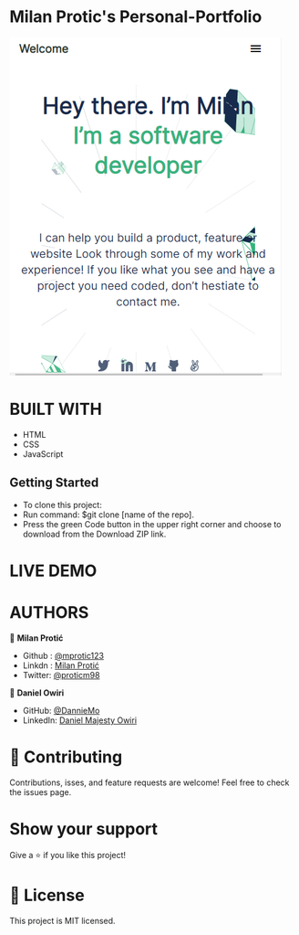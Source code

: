# Milan Protic's Personal-Portfolio

![screenshot](./app_screenshot.png)

# BUILT WITH
- HTML
- CSS
- JavaScript

## Getting Started

- To clone this project:
- Run command: $git clone [name of the repo].
- Press the green Code button in the upper right corner and choose to download from the Download ZIP link.

# LIVE DEMO


# AUTHORS

👤 **Milan Protić**
 

- Github :  [@mprotic123](https://github.com/mprotic123)<br>
- Linkdn :  [Milan Protić](https://www.linkedin.com/in/milan-proti%C4%87-040364213/)<br>
- Twitter: [@proticm98](https://twitter.com/proticm98)

👤 **Daniel Owiri**

- GitHub: [@DannieMo](https://github.com/DannieMo)
- LinkedIn: [Daniel Majesty Owiri](linkedin.com/in/daniel-majesty-owiri-85175616b)



# 🤝 Contributing
Contributions, isses, and feature requests are welcome!
Feel free to check the issues page.

# Show your support
Give a ⭐️ if you like this project!


# 📝 License
This project is MIT licensed.
